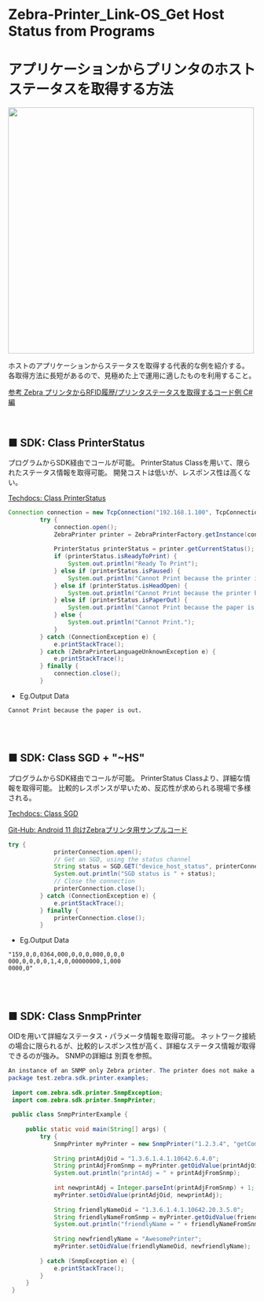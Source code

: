 # Zebra-Printer_Link-OS_Get Host Status from Programs
# アプリケーションからプリンタのホストステータスを取得する方法

<img width="500" src="https://images.unsplash.com/photo-1526498460520-4c246339dccb?q=80&w=1470&auto=format&fit=crop&ixlib=rb-4.0.3&ixid=M3wxMjA3fDB8MHxwaG90by1wYWdlfHx8fGVufDB8fHx8fA%3D%3D">

ホストのアプリケーションからステータスを取得する代表的な例を紹介する。
各取得方法に長短があるので、見極めた上で運用に適したものを利用すること。

[参考 Zebra プリンタからRFID履歴/プリンタステータスを取得するコード例 C#編](https://github.com/shimauma-giken/Zebra-Printer_C-Sharp_Get-Printer-Status_RFID-Logs )

</br>

## ■ SDK: Class PrinterStatus

プログラムからSDK経由でコールが可能。
PrinterStatus Classを用いて、限られたステータス情報を取得可能。
開発コストは低いが、レスポンス性は高くない。

[Techdocs: Class PrinterStatus](https://techdocs.zebra.com/link-os/2-14/pc/content/com/zebra/sdk/printer/printerstatus)

```java
Connection connection = new TcpConnection("192.168.1.100", TcpConnection.DEFAULT_ZPL_TCP_PORT);
         try {
             connection.open();
             ZebraPrinter printer = ZebraPrinterFactory.getInstance(connection);
 
             PrinterStatus printerStatus = printer.getCurrentStatus();
             if (printerStatus.isReadyToPrint) {
                 System.out.println("Ready To Print");
             } else if (printerStatus.isPaused) {
                 System.out.println("Cannot Print because the printer is paused.");
             } else if (printerStatus.isHeadOpen) {
                 System.out.println("Cannot Print because the printer head is open.");
             } else if (printerStatus.isPaperOut) {
                 System.out.println("Cannot Print because the paper is out.");
             } else {
                 System.out.println("Cannot Print.");
             }
         } catch (ConnectionException e) {
             e.printStackTrace();
         } catch (ZebraPrinterLanguageUnknownException e) {
             e.printStackTrace();
         } finally {
             connection.close();
         }
```

- Eg.Output Data
```
Cannot Print because the paper is out.
```


</br>
</br>

## ■ SDK: Class SGD + "~HS"

プログラムからSDK経由でコールが可能。
PrinterStatus Classより、詳細な情報を取得可能。
比較的レスポンスが早いため、反応性が求められる現場で多様される。

[Techdocs: Class SGD](https://techdocs.zebra.com/link-os/2-14/pc/content/com/zebra/sdk/printer/sgd)

[Git-Hub: Android 11 向けZebraプリンタ用サンプルコード](https://github.com/shimauma-giken/Zebra-Printer_Android-Sample-Code_Print_Pause_Cancel)

```java
try {
             printerConnection.open();
             // Get an SGD, using the status channel
             String status = SGD.GET("device_host_status", printerConnection);
             System.out.println("SGD status is " + status);
             // Close the connection
             printerConnection.close();
         } catch (ConnectionException e) {
             e.printStackTrace();
         } finally {
             printerConnection.close();
         }
```

- Eg.Output Data
```
"159,0,0,0364,000,0,0,0,000,0,0,0
000,0,0,0,0,1,4,0,00000000,1,000
0000,0"
```

</br>
</br>

## ■ SDK: Class SnmpPrinter

OIDを用いて詳細なステータス・パラメータ情報を取得可能。
ネットワーク接続の場合に限られるが、比較的レスポンス性が高く、詳細なステータス情報が取得できるのが強み。
SNMPの詳細は 別頁を参照。

```java
An instance of an SNMP only Zebra printer. The printer does not make a raw port connection.
package test.zebra.sdk.printer.examples;
 
 import com.zebra.sdk.printer.SnmpException;
 import com.zebra.sdk.printer.SnmpPrinter;
 
 public class SnmpPrinterExample {
 
     public static void main(String[] args) {
         try {
             SnmpPrinter myPrinter = new SnmpPrinter("1.2.3.4", "getCommunityName", "setCommunityName");
 
             String printAdjOid = "1.3.6.1.4.1.10642.6.4.0";
             String printAdjFromSnmp = myPrinter.getOidValue(printAdjOid);
             System.out.println("printAdj = " + printAdjFromSnmp);
 
             int newprintAdj = Integer.parseInt(printAdjFromSnmp) + 1;
             myPrinter.setOidValue(printAdjOid, newprintAdj);
 
             String friendlyNameOid = "1.3.6.1.4.1.10642.20.3.5.0";
             String friendlyNameFromSnmp = myPrinter.getOidValue(friendlyNameOid);
             System.out.println("friendlyName = " + friendlyNameFromSnmp);
 
             String newfriendlyName = "AwesomePrinter";
             myPrinter.setOidValue(friendlyNameOid, newfriendlyName);
 
         } catch (SnmpException e) {
             e.printStackTrace();
         }
     }
 }
```